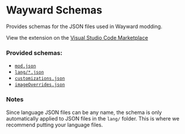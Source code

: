 # Wayward Schemas

Provides schemas for the JSON files used in Wayward modding.

View the extension on the [Visual Studio Code Marketplace](https://marketplace.visualstudio.com/items?itemName=Aarilight.wayward-schemas)

### Provided schemas:

- [`mod.json`](https://waywardgame.github.io/index.html#mod-json)
- [`lang/*.json`](https://waywardgame.github.io/index.html#language-json)
- [`customizations.json`](https://waywardgame.github.io/index.html#customizations-json)
- [`imageOverrides.json`](https://waywardgame.github.io/index.html#imageoverrides-json)

### Notes

Since language JSON files can be any name, the schema is only automatically applied to JSON files in the `lang/` folder. This is where we recommend putting your language files.